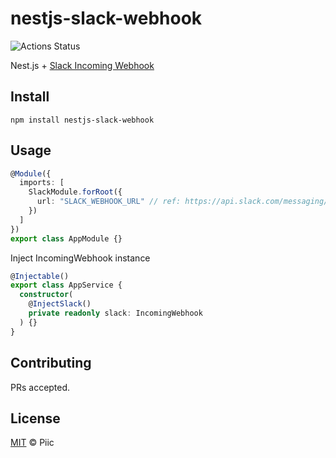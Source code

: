 # nestjs-slack-webhook

![Actions Status](https://github.com/piic/nestjs-plugins/workflows/Node%20CI/badge.svg)

Nest.js + [Slack Incoming Webhook](https://github.com/slackapi/node-slack-sdk/tree/master/packages/webhook)

## Install

```
npm install nestjs-slack-webhook
```

## Usage

```typescript
@Module({
  imports: [
    SlackModule.forRoot({
      url: "SLACK_WEBHOOK_URL" // ref: https://api.slack.com/messaging/webhooks#posting_with_webhooks
    })
  ]
})
export class AppModule {}
```

Inject IncomingWebhook instance

```typescript
@Injectable()
export class AppService {
  constructor(
    @InjectSlack()
    private readonly slack: IncomingWebhook
  ) {}
}
```

## Contributing

PRs accepted.

## License

[MIT](https://github.com/piic/nestjs-plugins/blob/master/LICENSE) © Piic

